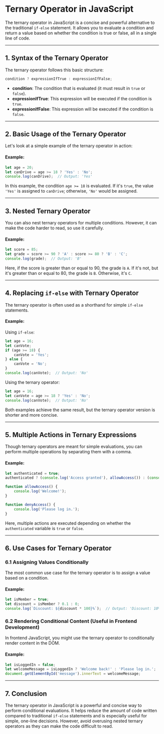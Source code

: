 # Ternary Operator in JavaScript

The ternary operator in JavaScript is a concise and powerful alternative to the traditional `if-else` statement. It allows you to evaluate a condition and return a value based on whether the condition is true or false, all in a single line of code.

---

## 1. Syntax of the Ternary Operator

The ternary operator follows this basic structure:

```js
condition ? expressionIfTrue : expressionIfFalse;
```

- **condition**: The condition that is evaluated (it must result in `true` or `false`).
- **expressionIfTrue**: This expression will be executed if the condition is `true`.
- **expressionIfFalse**: This expression will be executed if the condition is `false`.

---

## 2. Basic Usage of the Ternary Operator

Let's look at a simple example of the ternary operator in action:

#### Example:

```js
let age = 20;
let canDrive = age >= 18 ? 'Yes' : 'No';
console.log(canDrive);  // Output: 'Yes'
```

In this example, the condition `age >= 18` is evaluated. If it's `true`, the value `'Yes'` is assigned to `canDrive`; otherwise, `'No'` would be assigned.

---

## 3. Nested Ternary Operator

You can also nest ternary operators for multiple conditions. However, it can make the code harder to read, so use it carefully.

#### Example:

```js
let score = 85;
let grade = score >= 90 ? 'A' : score >= 80 ? 'B' : 'C';
console.log(grade);  // Output: 'B'
```

Here, if the score is greater than or equal to 90, the grade is `A`. If it's not, but it's greater than or equal to 80, the grade is `B`. Otherwise, it's `C`.

---

## 4. Replacing `if-else` with Ternary Operator

The ternary operator is often used as a shorthand for simple `if-else` statements.

#### Example:

Using `if-else`:

```js
let age = 16;
let canVote;
if (age >= 18) {
    canVote = 'Yes';
} else {
    canVote = 'No';
}
console.log(canVote);  // Output: 'No'
```

Using the ternary operator:

```js
let age = 16;
let canVote = age >= 18 ? 'Yes' : 'No';
console.log(canVote);  // Output: 'No'
```

Both examples achieve the same result, but the ternary operator version is shorter and more concise.

---

## 5. Multiple Actions in Ternary Expressions

Though ternary operators are meant for simple evaluations, you can perform multiple operations by separating them with a comma.

#### Example:

```js
let authenticated = true;
authenticated ? (console.log('Access granted'), allowAccess()) : (console.log('Access denied'), denyAccess());

function allowAccess() {
    console.log('Welcome!');
}

function denyAccess() {
    console.log('Please log in.');
}
```

Here, multiple actions are executed depending on whether the `authenticated` variable is `true` or `false`.

---

## 6. Use Cases for Ternary Operator

### 6.1 Assigning Values Conditionally

The most common use case for the ternary operator is to assign a value based on a condition.

#### Example:

```js
let isMember = true;
let discount = isMember ? 0.1 : 0;
console.log(`Discount: ${discount * 100}%`);  // Output: 'Discount: 10%'
```

### 6.2 Rendering Conditional Content (Useful in Frontend Development)

In frontend JavaScript, you might use the ternary operator to conditionally render content in the DOM.

#### Example:

```js
let isLoggedIn = false;
let welcomeMessage = isLoggedIn ? 'Welcome back!' : 'Please log in.';
document.getElementById('message').innerText = welcomeMessage;
```

---

## 7. Conclusion

The ternary operator in JavaScript is a powerful and concise way to perform conditional evaluations. It helps reduce the amount of code written compared to traditional `if-else` statements and is especially useful for simple, one-line decisions. However, avoid overusing nested ternary operators as they can make the code difficult to read.